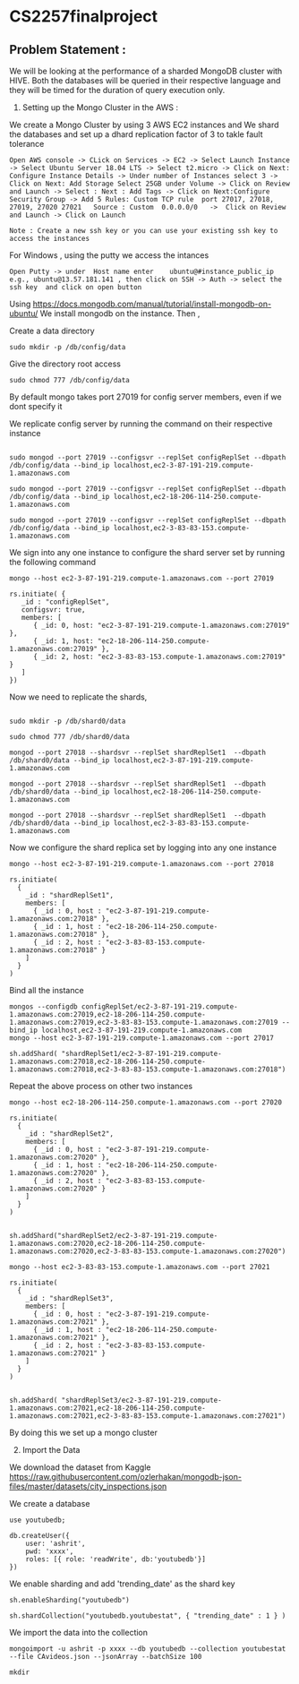 # CS2257finalproject

## Problem Statement :
We will be looking at the performance of a sharded MongoDB cluster with HIVE. Both the databases will be queried in their respective language and they will be timed for the duration of query execution only.

1. Setting up the Mongo Cluster in the AWS :

We create a Mongo Cluster by using 3 AWS EC2 instances and We shard the databases and set up a dhard replication factor of 3 to takle fault tolerance 

```
Open AWS console -> CLick on Services -> EC2 -> Select Launch Instance -> Select Ubuntu Server 18.04 LTS -> Select t2.micro -> Click on Next: Configure Instance Details -> Under number of Instances select 3 -> Click on Next: Add Storage Select 25GB under Volume -> Click on Review and Launch -> Select : Next : Add Tags -> Click on Next:Configure Security Group -> Add 5 Rules: Custom TCP rule  port 27017, 27018, 27019, 27020 27021   Source : Custom  0.0.0.0/0   ->  Click on Review and Launch -> Click on Launch 

Note : Create a new ssh key or you can use your existing ssh key to access the instances 

```

For Windows , using the putty we access the intances 

```
Open Putty -> under  Host name enter    ubuntu@#instance_public_ip  e.g., ubuntu@13.57.181.141 , then click on SSH -> Auth -> select the ssh key  and click on open button 

```

Using https://docs.mongodb.com/manual/tutorial/install-mongodb-on-ubuntu/ We install mongodb on the instance. Then , 


Create a data directory 
```
sudo mkdir -p /db/config/data

```

Give the directory root access

```
sudo chmod 777 /db/config/data
```

By default mongo takes port 27019 for config server members, even if we dont specify it

We replicate config server  by running the command on their respective instance 

```

sudo mongod --port 27019 --configsvr --replSet configReplSet --dbpath /db/config/data --bind_ip localhost,ec2-3-87-191-219.compute-1.amazonaws.com

sudo mongod --port 27019 --configsvr --replSet configReplSet --dbpath /db/config/data --bind_ip localhost,ec2-18-206-114-250.compute-1.amazonaws.com

sudo mongod --port 27019 --configsvr --replSet configReplSet --dbpath /db/config/data --bind_ip localhost,ec2-3-83-83-153.compute-1.amazonaws.com

```

We sign into any one instance to configure the shard server set by running the following command

```
mongo --host ec2-3-87-191-219.compute-1.amazonaws.com --port 27019

rs.initiate( {
   _id : "configReplSet",
   configsvr: true,
   members: [
      { _id: 0, host: "ec2-3-87-191-219.compute-1.amazonaws.com:27019" },
      { _id: 1, host: "ec2-18-206-114-250.compute-1.amazonaws.com:27019" },
      { _id: 2, host: "ec2-3-83-83-153.compute-1.amazonaws.com:27019" }
   ]
})

```


Now we need to replicate the shards, 

```

sudo mkdir -p /db/shard0/data

sudo chmod 777 /db/shard0/data

mongod --port 27018 --shardsvr --replSet shardReplSet1  --dbpath /db/shard0/data --bind_ip localhost,ec2-3-87-191-219.compute-1.amazonaws.com

mongod --port 27018 --shardsvr --replSet shardReplSet1  --dbpath /db/shard0/data --bind_ip localhost,ec2-18-206-114-250.compute-1.amazonaws.com

mongod --port 27018 --shardsvr --replSet shardReplSet1  --dbpath /db/shard0/data --bind_ip localhost,ec2-3-83-83-153.compute-1.amazonaws.com

```

Now we configure the shard replica set by logging into any one instance 

```
mongo --host ec2-3-87-191-219.compute-1.amazonaws.com --port 27018

rs.initiate(
  {
    _id : "shardReplSet1",
    members: [
      { _id : 0, host : "ec2-3-87-191-219.compute-1.amazonaws.com:27018" },
      { _id : 1, host : "ec2-18-206-114-250.compute-1.amazonaws.com:27018" },
      { _id : 2, host : "ec2-3-83-83-153.compute-1.amazonaws.com:27018" }
    ]
  }
)

```

Bind all the instance 

```
mongos --configdb configReplSet/ec2-3-87-191-219.compute-1.amazonaws.com:27019,ec2-18-206-114-250.compute-1.amazonaws.com:27019,ec2-3-83-83-153.compute-1.amazonaws.com:27019 --bind_ip localhost,ec2-3-87-191-219.compute-1.amazonaws.com
mongo --host ec2-3-87-191-219.compute-1.amazonaws.com --port 27017

sh.addShard( "shardReplSet1/ec2-3-87-191-219.compute-1.amazonaws.com:27018,ec2-18-206-114-250.compute-1.amazonaws.com:27018,ec2-3-83-83-153.compute-1.amazonaws.com:27018")

```

Repeat the above process on other two instances 

```
mongo --host ec2-18-206-114-250.compute-1.amazonaws.com --port 27020

rs.initiate(
  {
    _id : "shardReplSet2",
    members: [
      { _id : 0, host : "ec2-3-87-191-219.compute-1.amazonaws.com:27020" },
      { _id : 1, host : "ec2-18-206-114-250.compute-1.amazonaws.com:27020" },
      { _id : 2, host : "ec2-3-83-83-153.compute-1.amazonaws.com:27020" }
    ]
  }
)


sh.addShard("shardReplSet2/ec2-3-87-191-219.compute-1.amazonaws.com:27020,ec2-18-206-114-250.compute-1.amazonaws.com:27020,ec2-3-83-83-153.compute-1.amazonaws.com:27020")

```


```
mongo --host ec2-3-83-83-153.compute-1.amazonaws.com --port 27021

rs.initiate(
  {
    _id : "shardReplSet3",
    members: [
      { _id : 0, host : "ec2-3-87-191-219.compute-1.amazonaws.com:27021" },
      { _id : 1, host : "ec2-18-206-114-250.compute-1.amazonaws.com:27021" },
      { _id : 2, host : "ec2-3-83-83-153.compute-1.amazonaws.com:27021" }
    ]
  }
)


sh.addShard( "shardReplSet3/ec2-3-87-191-219.compute-1.amazonaws.com:27021,ec2-18-206-114-250.compute-1.amazonaws.com:27021,ec2-3-83-83-153.compute-1.amazonaws.com:27021")

```

By doing this we set up a mongo cluster 


2. Import the Data 

We download the dataset from Kaggle  https://raw.githubusercontent.com/ozlerhakan/mongodb-json-files/master/datasets/city_inspections.json


We create a database 

```
use youtubedb;

db.createUser({
    user: 'ashrit',
    pwd: 'xxxx',
    roles: [{ role: 'readWrite', db:'youtubedb'}]
})

```
We enable sharding and add 'trending_date' as the shard key

```
sh.enableSharding("youtubedb")

sh.shardCollection("youtubedb.youtubestat", { "trending_date" : 1 } )

```

We import the data into the collection 

```
mongoimport -u ashrit -p xxxx --db youtubedb --collection youtubestat --file CAvideos.json --jsonArray --batchSize 100
```

```
mkdir
```

